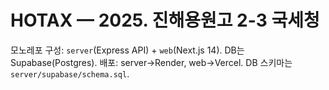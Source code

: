 # HOTAX — 2025. 진해용원고 2-3 국세청

모노레포 구성: `server`(Express API) + `web`(Next.js 14). DB는 Supabase(Postgres).
배포: server→Render, web→Vercel. DB 스키마는 `server/supabase/schema.sql`.
